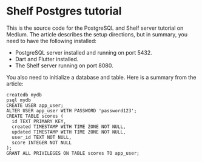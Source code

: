 # Shelf Postgres tutorial

This is the source code for the PostgreSQL and Shelf server tutorial on Medium. The article describes the setup directions, but in summary, you need to have the following installed:

- PostgreSQL server installed and running on port 5432.
- Dart and Flutter installed.
- The Shelf server running on port 8080.

You also need to initialize a database and table. Here is a summary from the article:

```
createdb mydb
psql mydb
CREATE USER app_user;
ALTER USER app_user WITH PASSWORD 'password123';
CREATE TABLE scores (
  id TEXT PRIMARY KEY,
  created TIMESTAMP WITH TIME ZONE NOT NULL,
  updated TIMESTAMP WITH TIME ZONE NOT NULL,
  user_id TEXT NOT NULL,
  score INTEGER NOT NULL
);
GRANT ALL PRIVILEGES ON TABLE scores TO app_user;
```